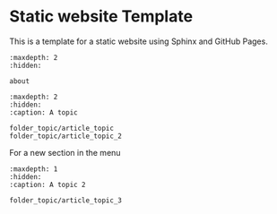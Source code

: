 # Static website Template

This is a template for a static website using Sphinx and GitHub Pages.

```{toctree}
:maxdepth: 2
:hidden:

about
```

```{toctree}
:maxdepth: 2
:hidden:
:caption: A topic

folder_topic/article_topic
folder_topic/article_topic_2
```

For a new section in the menu
```{toctree}
:maxdepth: 1
:hidden:
:caption: A topic 2

folder_topic/article_topic_3
```

<!-- For a new section in the menu
```{toctree}
:maxdepth: 1
:hidden:
:caption: A topic 2

folder_topic/article_topic_3
``` -->

